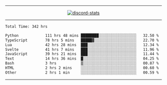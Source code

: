 <a href="https://www.github.com/ripavoid" target="_blank" rel="noreferrer">

-------

<div align='center'>
    <a href='https://discordapp.com/users/825178146797518881'>
        <img align='center' alt='discord-stats' src='https://api.discord-status.me/825178146797518881?nitro&boost=4&gradient=%231e0b1a%2C%23000000%2C%23000000%2C%23160316'></img>
    </a>
</div>

-------

<!--START_SECTION:waka-->

```txt
Total Time: 342 hrs

Python            111 hrs 48 mins ████████░░░░░░░░░░░░░░░░░   32.50 %
TypeScript        78 hrs 5 mins   █████▓░░░░░░░░░░░░░░░░░░░   22.70 %
Lua               42 hrs 28 mins  ███░░░░░░░░░░░░░░░░░░░░░░   12.34 %
Svelte            41 hrs 7 mins   ███░░░░░░░░░░░░░░░░░░░░░░   11.96 %
JavaScript        39 hrs 21 mins  ███░░░░░░░░░░░░░░░░░░░░░░   11.44 %
Text              14 hrs 36 mins  █░░░░░░░░░░░░░░░░░░░░░░░░   04.25 %
Bash              3 hrs           ▒░░░░░░░░░░░░░░░░░░░░░░░░   00.87 %
HTML              2 hrs 2 mins    ░░░░░░░░░░░░░░░░░░░░░░░░░   00.60 %
Other             2 hrs 1 min     ░░░░░░░░░░░░░░░░░░░░░░░░░   00.59 %
```

<!--END_SECTION:waka-->

-------
